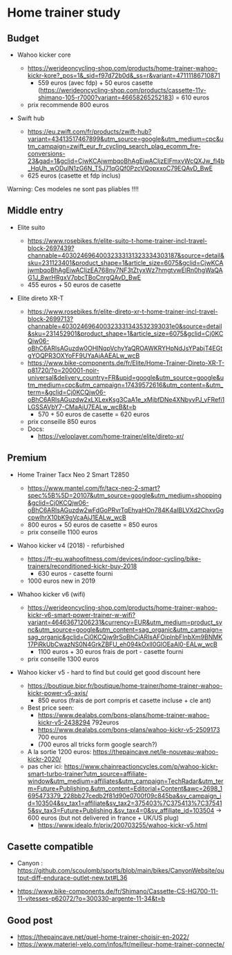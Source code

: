 
# Home trainer study

## Budget 

- Wahoo kicker core
    - https://werideoncycling-shop.com/products/home-trainer-wahoo-kickr-kore?_pos=1&_sid=f97d72b0d&_ss=r&variant=47111186710871
        - 559 euros (avec fdp) + 50 euros casette (https://werideoncycling-shop.com/products/cassette-11v-shimano-105-r7000?variant=46658265252183) = 610 euros
    - prix recommende 800 euros

- Swift hub
    - https://eu.zwift.com/fr/products/zwift-hub?variant=43413517467899&utm_source=google&utm_medium=cpc&utm_campaign=zwift_eur_fr_cycling_search_plag_ecomm_fre-conversions-23&gad=1&gclid=CjwKCAjwmbqoBhAgEiwACIjzEIFmxvWcQXJw_fl4b_HqUh_wODuIN1zG6N_T5J71qGQf0PzcVQopxxoC79EQAvD_BwE
    - 625 euros (casette et fdp inclus)

 Warning: Ces modeles ne sont pas pliables !!!!

## Middle entry

- Elite suito
    - https://www.rosebikes.fr/elite-suito-t-home-trainer-incl-travel-block-2697439?channable=40302469640032333131323334303187&source=detail&sku=231123401&product_shape=1&article_size=6075&gclid=CjwKCAjwmbqoBhAgEiwACIjzEA768ny7NF3tZtyxWz7hmgtvwEIRn0hgWaQAG1J_8wrHRgxV7pbcTBoCnrgQAvD_BwE
    - 455 euros + 50 euros de casette


- Elite direto XR-T
    - https://www.rosebikes.fr/elite-direto-xr-t-home-trainer-incl-travel-block-2699713?channable=403024696400323331343532393031e0&source=detail&sku=231452901&product_shape=1&article_size=6075&gclid=Cj0KCQjw06-oBhC6ARIsAGuzdw0OHINqpVchyYaQROAWKRYHpNdJsYPabjT4EGtgYOQPR3OXYoFF9UYaAjAAEALw_wcB
    - https://www.bike-components.de/fr/Elite/Home-Trainer-Direto-XR-T-p81720/?o=200001-noir-universal&delivery_country=FR&upid=google&utm_source=google&utm_medium=cpc&utm_campaign=17439572616&utm_content=&utm_term=&gclid=Cj0KCQjw06-oBhC6ARIsAGuzdw2xLXLexKsg3CaA1e_xMjbfDNe4XNbyvPJ_yFRefi1LGSSAVbY7-CMaAjU7EALw_wcB&t=b
        - 570 + 50 euros de casette = 620 euros 
    - prix conseille 850 euros
    - Docs: 
        - https://veloplayer.com/home-trainer/elite/direto-xr/


## Premium 

- Home Trainer Tacx Neo 2 Smart T2850
   - https://www.mantel.com/fr/tacx-neo-2-smart?spec%5B%5D=20107&utm_source=google&utm_medium=shopping&gclid=Cj0KCQjw06-oBhC6ARIsAGuzdw2wFdGoPRvrTqEhyaHOn784K4aIBLVXd2ChxvGgcpwlhrX10bK9gVcaAjJ1EALw_wcB
    - 800 euros + 50 euros de casette = 850 euros 
   - prix conseille 1100 euros


- Wahoo kicker v4 (2018) - refurbished
    - https://fr-eu.wahoofitness.com/devices/indoor-cycling/bike-trainers/reconditioned-kickr-buy-2018 
        - 630 euros - casette fourni
    - 1000 euros new in 2019 

- Whahoo kicker v6 (wifi)
    - https://werideoncycling-shop.com/products/home-trainer-wahoo-kickr-v6-smart-power-trainer-w-wifi?variant=46463671206231&currency=EUR&utm_medium=product_sync&utm_source=google&utm_content=sag_organic&utm_campaign=sag_organic&gclid=Cj0KCQjw9rSoBhCiARIsAFOiplnbFInbXm9BNMK17PiRkUbCwazNS0N4GrkZBFU_eh094kOxlI0GlOEaAl0-EALw_wcB
        - 1100 euros  + 30 euros frais de port  -  casette fourni
    - prix conseille 1300 euros

- Wahoo kicker v5 - hard to find but could get good discount here
    - https://boutique.bipr.fr/boutique/home-trainer/home-trainer-wahoo-kickr-power-v5-axis/
        - 850 euros (frais de port compris et casette incluse + cle ant) 
    - Best price seen:
        -  https://www.dealabs.com/bons-plans/home-trainer-wahoo-kickr-v5-2438294 792euros
        - https://www.dealabs.com/bons-plans/wahoo-kickr-v5-2509173 700 euros
        -  (700 euros all tricks form google search?)
    - A la sortie 1200 euros: https://thepaincave.net/le-nouveau-wahoo-kickr-2020/
    - pas cher ici: https://www.chainreactioncycles.com/p/wahoo-kickr-smart-turbo-trainer?utm_source=affiliate-window&utm_medium=affiliates&utm_campaign=TechRadar&utm_term=Future+Publishing.&utm_content=Editorial+Content&awc=2698_1695473379_228bb27cedb2f81d90e0700f09c845ba&sv_campaign_id=103504&sv_tax1=affiliate&sv_tax2=375403%7C375413%7C375415&sv_tax3=Future+Publishing.&sv_tax4=0&sv_affiliate_id=103504 -> 600 euros  (but not delivered in france + UK/US plug)
        - https://www.idealo.fr/prix/200703255/wahoo-kickr-v5.html

    

## Casette compatible

- Canyon : https://github.com/scoulomb/sports/blob/main/bikes/CanyonWebsite/output-diff-endurace-outlet-new.txt#L36

- https://www.bike-components.de/fr/Shimano/Cassette-CS-HG700-11-11-vitesses-p62072/?o=300330-argente-11-34&t=b


## Good post

 - https://thepaincave.net/quel-home-trainer-choisir-en-2022/
 - https://www.materiel-velo.com/infos/fr/meilleur-home-trainer-connecte/